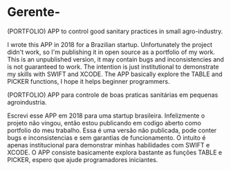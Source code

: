 # Gerente-

(PORTFOLIO) APP to control good sanitary practices in small agro-industry.

I wrote this APP in 2018 for a Brazilian startup.
Unfortunately the project didn't work, so I'm publishing it in open source as a portfolio of my work.
This is an unpublished version, it may contain bugs and inconsistencies and is not guaranteed to work.
The intention is just institutional to demonstrate my skills with SWIFT and XCODE.
The APP basically explore the TABLE and PICKER functions, I hope it helps beginner programmers.


(PORTFOLIO) APP para controle de boas praticas sanitárias em pequenas agroindustria.

Escrevi esse APP em 2018 para uma startup brasileira. 
Infelizmente o projeto não vingou, então estou publicando em codigo aberto como portfolio do meu trabalho.
Essa é uma versão não publicada, pode conter bugs e inconsistencias e sem garantias de funcionamento.
O intuito é apenas institucional para demonstrar minhas habilidades com SWIFT e XCODE.
O APP consiste basicamente explora bastante as funções TABLE e PICKER, espero que ajude programadores iniciantes.

